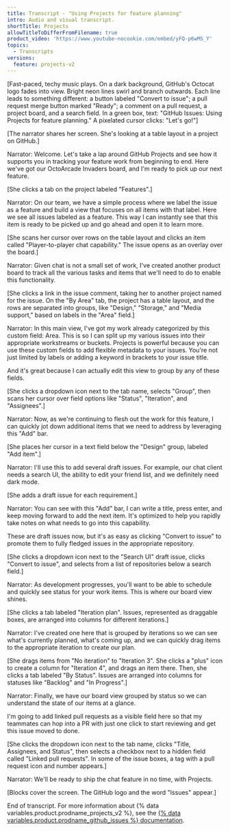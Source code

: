 ```yaml
---
title: Transcript - "Using Projects for feature planning"
intro: Audio and visual transcript.
shortTitle: Projects
allowTitleToDifferFromFilename: true
product_video: 'https://www.youtube-nocookie.com/embed/yFQ-p6wMS_Y'
topics:
  - Transcripts
versions:
  feature: projects-v2
---
```


[Fast-paced, techy music plays. On a dark background, GitHub's Octocat logo fades into view. Bright neon lines swirl and branch outwards. Each line leads to something different: a button labeled "Convert to issue"; a pull request merge button marked "Ready"; a comment on a pull request, a project board, and a search field. In a green box, text: "GitHub Issues: Using Projects for feature planning." A pixelated cursor clicks: "Let's go!"]

[The narrator shares her screen. She's looking at a table layout in a project on GitHub.]

Narrator: Welcome. Let's take a lap around GitHub Projects and see how it supports you in tracking your feature work from beginning to end. Here we've got our OctoArcade Invaders board, and I'm ready to pick up our next feature.

[She clicks a tab on the project labeled "Features".]

Narrator: On our team, we have a simple process where we label the issue as a feature and build a view that focuses on all items with that label. Here we see all issues labeled as a feature. This way I can instantly see that this item is ready to be picked up and go ahead and open it to learn more.

[She scans her cursor over rows on the table layout and clicks an item called "Player-to-player chat capability." The issue opens as an overlay over the board.]

Narrator: Given chat is not a small set of work, I've created another product board to track all the various tasks and items that we'll need to do to enable this functionality.

[She clicks a link in the issue comment, taking her to another project named for the issue. On the "By Area" tab, the project has a table layout, and the rows are separated into groups, like "Design," "Storage," and "Media support," based on labels in the "Area" field.]

Narrator: In this main view, I've got my work already categorized by this custom field: Area. This is so I can split up my various issues into their appropriate workstreams or buckets. Projects is powerful because you can use these custom fields to add flexible metadata to your issues. You're not just limited by labels or adding a keyword in brackets to your issue title.

And it's great because I can actually edit this view to group by any of these fields.

[She clicks a dropdown icon next to the tab name, selects "Group", then scans her cursor over field options like "Status", "Iteration", and "Assignees".]

Narrator: Now, as we're continuing to flesh out the work for this feature, I can quickly jot down additional items that we need to address by leveraging this "Add" bar.

[She places her cursor in a text field below the "Design" group, labeled "Add item".]

Narrator: I'll use this to add several draft issues. For example, our chat client needs a search UI, the ability to edit your friend list, and we definitely need dark mode.

[She adds a draft issue for each requirement.]

Narrator: You can see with this "Add" bar, I can write a title, press enter, and keep moving forward to add the next item. It's optimized to help you rapidly take notes on what needs to go into this capability.

These are draft issues now, but it's as easy as clicking "Convert to issue" to promote them to fully fledged issues in the appropriate repository.

[She clicks a dropdown icon next to the "Search UI" draft issue, clicks "Convert to issue", and selects from a list of repositories below a search field.]

Narrator: As development progresses, you'll want to be able to schedule and quickly see status for your work items. This is where our board view shines.

[She clicks a tab labeled "Iteration plan". Issues, represented as draggable boxes, are arranged into columns for different iterations.]

Narrator: I've created one here that is grouped by iterations so we can see what's currently planned, what's coming up, and we can quickly drag items to the appropriate iteration to create our plan.

[She drags items from "No iteration" to "Iteration 3". She clicks a "plus" icon to create a column for "Iteration 4", and drags an item there. Then, she clicks a tab labeled "By Status". Issues are arranged into columns for statuses like "Backlog" and "In Progress".]

Narrator: Finally, we have our board view grouped by status so we can understand the state of our items at a glance.

I'm going to add linked pull requests as a visible field here so that my teammates can hop into a PR with just one click to start reviewing and get this issue moved to done.

[She clicks the dropdown icon next to the tab name, clicks "Title, Assignees, and Status", then selects a checkbox next to a hidden field called "Linked pull requests". In some of the issue boxes, a tag with a pull request icon and number appears.]

Narrator: We'll be ready to ship the chat feature in no time, with Projects.

[Blocks cover the screen. The GitHub logo and the word "Issues" appear.]

End of transcript. For more information about {% data variables.product.prodname_projects_v2 %}, see the [{% data variables.product.prodname_github_issues %} documentation](/issues).
